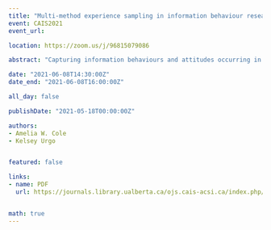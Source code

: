 ```yaml
---
title: "Multi-method experience sampling in information behaviour research"
event: CAIS2021
event_url:

location: https://zoom.us/j/96815079086

abstract: "Capturing information behaviours and attitudes occurring in natural settings is a challenge. Observational methods are often intrusive or retrospective proxies, which may change behaviour or misrepresent attitudes. Technology enables novel approaches to in-situ quantitative data collection but rarely explores qualitative reflections; informing researchers on what happened, but not necessarily why. Recent work uses multi-method approaches that combine quantitative data, tracking experiences, feelings, and behaviours over time, with qualitative data to gain deeper insights into subjective experiences. This poster has two main objectives: (1) introduce experience sampling methods (ESM) to information and library scientists, and (2) show how traditional quantitative ESM measures can be extended with qualitative measures."

date: "2021-06-08T14:30:00Z"
date_end: "2021-06-08T16:00:00Z"

all_day: false

publishDate: "2021-05-18T00:00:00Z"

authors:
- Amelia W. Cole
- Kelsey Urgo


featured: false

links:
- name: PDF
  url: https://journals.library.ualberta.ca/ojs.cais-acsi.ca/index.php/cais-asci/article/view/1187/1030


math: true
---
```


